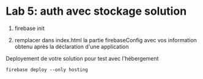 # Lab 5: auth avec stockage solution


1. firebase init

2. remplacer dans index.html la partie firebaseConfig avec vos information obtenu après la déclaration d'une application

Deployement de votre solution pour test avec l'hébergement
```
firebase deploy --only hosting
```
